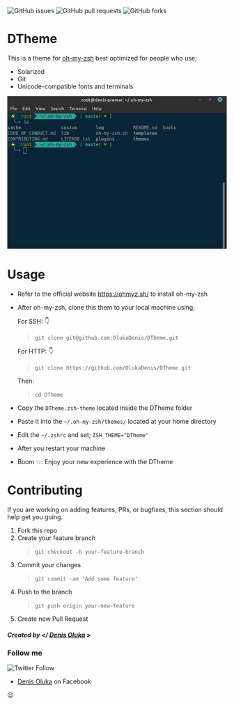 ![GitHub issues](https://img.shields.io/github/issues/OlukaDenis/DTheme)
![GitHub pull requests](https://img.shields.io/github/issues-pr/OlukaDenis/DTheme)
![GitHub forks](https://img.shields.io/github/forks/OlukaDenis/DTheme?style=social)

# DTheme

This is a theme for [oh-my-zsh](https://ohmyz.sh/) best optimized for people who use;

- Solarized
- Git
- Unicode-compatible fonts and terminals

![](./images/dtheme.png)

# Usage

- Refer to the official website https://ohmyz.sh/ to install oh-my-zsh
- After oh-my-zsh, clone this them to your local machine using;

  For SSH: :point_down:

  > `git clone git@github.com:OlukaDenis/DTheme.git`

  For HTTP: :point_down:

  > `git clone https://github.com/OlukaDenis/DTheme.git`

  Then:

  > `cd DTheme`

- Copy the `DTheme.zsh-theme` located inside the DTheme folder

- Paste it into the `~/.oh-my-zsh/themes/` located at your home directory

- Edit the `~/.zshrc` and set;
  `ZSH_THEME="DTheme"`
- After you restart your machine
- Boom :boom:: Enjoy your new experience with the DTheme

# Contributing

If you are working on adding features, PRs, or bugfixes, this section should help get you going.

1. Fork this repo
2. Create your feature branch
   > `git checkout -b your-feature-branch`
3. Commit your changes
   > `git commit -am 'Add some feature'`
4. Push to the branch
   > `git push origin your-new-feature`
5. Create new Pull Request

##### Created by </ [Denis Oluka](https://github.com/OlukaDenis) >

### Follow me

![Twitter Follow](https://img.shields.io/twitter/follow/dennylucaz?style=social)

- [Denis Oluka](https://www.facebook.com/dennylucaz) on Facebook

:wink:
